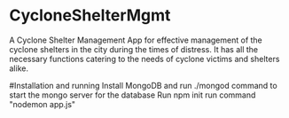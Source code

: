 # CycloneShelterMgmt
A Cyclone Shelter Management App for effective management of the cyclone shelters in the city during the times of distress. It has all the necessary functions catering to the needs of cyclone victims and shelters alike.

#Installation and running
Install MongoDB and run ./mongod command to start the mongo server for the database
Run npm init
run command "nodemon app.js"
